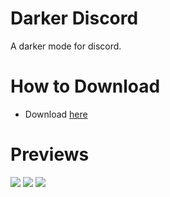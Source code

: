 # Darker Discord
A darker mode for discord.

# How to Download
- Download [here](https://github.com/MysticDevv/darker-discord/releases/download/v1.0/DarkerDiscord.theme.css)

# Previews
<img src="https://cdn.discordapp.com/attachments/724062593513160774/771980322506014730/1.png"/>
<img src="https://cdn.discordapp.com/attachments/724062593513160774/771980324783521792/2.png"/>
<img src="https://cdn.discordapp.com/attachments/724062593513160774/771980327539310592/3.png"/>
